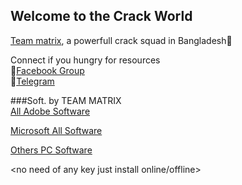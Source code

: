 ## Welcome to the Crack World

[Team matrix](https://www.facebook.com/teammatrixx), a powerfull crack squad in Bangladesh💎<br>


Connect if you hungry for resources<br>
🔰[Facebook Group](https://www.facebook.com/groups/teammatrixx)<br>
🔰[Telegram](https://t.me/teammatrixx)

###Soft. by TEAM MATRIX <br>
[All Adobe Software](https://bit.ly/2DgQOEY)<br>

[Microsoft All Software](https://bit.ly/3307ICs)<br>

[Others PC Software](https://bit.ly/3f2SXkx) <br>
 
 <no need of any key just install online/offline>

